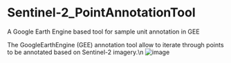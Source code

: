# Sentinel-2_PointAnnotationTool
A Google Earth Engine based tool for sample unit annotation in GEE


The GoogleEarthEngine (GEE) annotation tool allow to iterate through points to be annotated based on Sentinel-2 imagery.\n 
![image](https://github.com/user-attachments/assets/33457c57-1efb-4b61-af27-6759e341d282)

